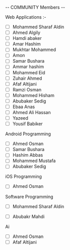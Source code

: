 -- COMMUNITY Members --

Web Applications :-

- [ ] Mohammed Sharaf Aldin
- [ ] Ahmed Algily
- [ ] Hamdi abaker
- [ ] Amar Hashim
- [ ] Mukhtar Mohammed
- [ ] Amon
- [ ] Samar Bushara
- [ ] Ammar hashim
- [ ] Mohammed Eid
- [ ] Zuhair Ahmed
- [ ] Afaf Altijani
- [ ] Ramzi Osman
- [ ] Mohammed Hisham
- [ ] Abubaker Sedig
- [ ] Ebaa Anas
- [ ] Ahmed Ali Hassan
- [ ] Yazeed
- [ ] Yousif Babiker

Android Programming
- [ ] Ahmed Osman
- [ ] Samar Bushara
- [ ] Hashim Abbas
- [ ] Mohammed Mustafa
- [ ] Abubaker Sedig

iOS Programming

- [ ] Ahmed Osman

Software Programming

- [ ]  Mohammed Sharaf Aldin

- [ ]  Abubakr Mahdi

Ai

- [ ] Ahmed Osman
- [ ] Afaf Altijani
